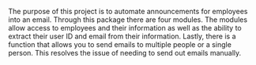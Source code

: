 The purpose of this project is to automate announcements for employees into an email. Through this package there are four modules. The modules allow access to employees and their information as well as the ability to extract their user ID and email from their information. Lastly, there is a function that allows you to send emails to multiple people or a single person. This resolves the issue of needing to send out emails manually. 
